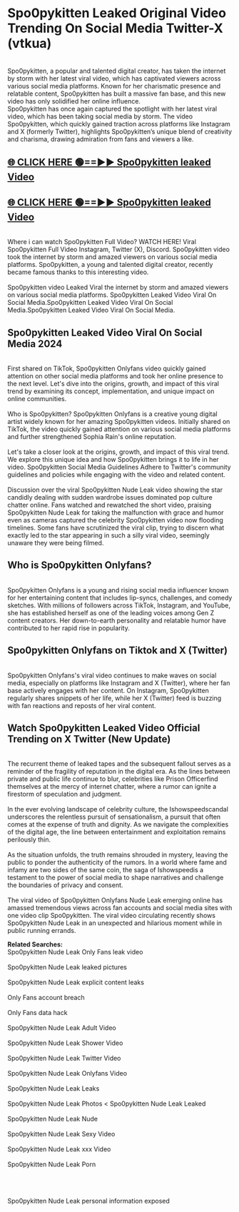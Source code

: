# Spo0pykitten Leaked Original Video Trending On Social Media Twitter-X (vtkua)

<br>
Spo0pykitten, a popular and talented digital creator, has taken the internet by storm with her latest viral video, which has captivated viewers across various social media platforms. Known for her charismatic presence and relatable content, Spo0pykitten has built a massive fan base, and this new video has only solidified her online influence.
<br>
Spo0pykitten has once again captured the spotlight with her latest viral video, which has been taking social media by storm. The video Spo0pykitten, which quickly gained traction across platforms like Instagram and X (formerly Twitter), highlights Spo0pykitten’s unique blend of creativity and charisma, drawing admiration from fans and viewers a like.
<br>

## [🌐 CLICK HERE 🟢==►►  Spo0pykitten leaked Video ](https://onlyclips.site?title=Spo0pykitten&ref=git)

## [🌐 CLICK HERE 🟢==►►  Spo0pykitten leaked Video ](https://onlyclips.site?title=Spo0pykitten&ref=git)



<br>
Where i can watch Spo0pykitten Full Video? WATCH HERE! Viral Spo0pykitten Full Video Instagram, Twitter (X), Discord. Spo0pykitten video took the internet by storm and amazed viewers on various social media platforms. Spo0pykitten, a young and talented digital creator, recently became famous thanks to this interesting video.
<br><br>
Spo0pykitten video Leaked Viral the internet by storm and amazed viewers on various social media platforms. Spo0pykitten Leaked Video Viral On Social Media.Spo0pykitten Leaked Video Viral On Social Media.Spo0pykitten Leaked Video Viral On Social Media.
<br>

<h2>Spo0pykitten Leaked Video Viral On Social Media 2024</h2>
<br>
First shared on TikTok, Spo0pykitten Onlyfans video quickly gained attention on other social media platforms and took her online presence to the next level. Let's dive into the origins, growth, and impact of this viral trend by examining its concept, implementation, and unique impact on online communities.
<br><br>
Who is Spo0pykitten? Spo0pykitten Onlyfans is a creative young digital artist widely known for her amazing Spo0pykitten videos. Initially shared on TikTok, the video quickly gained attention on various social media platforms and further strengthened Sophia Rain's online reputation.
<br><br>
Let's take a closer look at the origins, growth, and impact of this viral trend. We explore this unique idea and how Spo0pykitten brings it to life in her video. Spo0pykitten Social Media Guidelines Adhere to Twitter's community guidelines and policies while engaging with the video and related content.
<br><br>
Discussion over the viral Spo0pykitten Nude Leak video showing the star candidly dealing with sudden wardrobe issues dominated pop culture chatter online. Fans watched and rewatched the short video, praising Spo0pykitten Nude Leak for taking the malfunction with grace and humor even as cameras captured the celebrity Spo0pykitten video now flooding timelines. Some fans have scrutinized the viral clip, trying to discern what exactly led to the star appearing in such a silly viral video, seemingly unaware they were being filmed.
<br>

<h2>Who is Spo0pykitten Onlyfans?</h2>
<br>
Spo0pykitten Onlyfans is a young and rising social media influencer known for her entertaining content that includes lip-syncs, challenges, and comedy sketches. With millions of followers across TikTok, Instagram, and YouTube, she has established herself as one of the leading voices among Gen Z content creators. Her down-to-earth personality and relatable humor have contributed to her rapid rise in popularity.
<br>
<h2>Spo0pykitten Onlyfans on Tiktok and X (Twitter)</h2>
<br>
Spo0pykitten Onlyfans's viral video continues to make waves on social media, especially on platforms like Instagram and X (Twitter), where her fan base actively engages with her content. On Instagram, Spo0pykitten regularly shares snippets of her life, while her X (Twitter) feed is buzzing with fan reactions and reposts of her viral content.
<br>
<h2>Watch Spo0pykitten Leaked Video Official Trending on X Twitter (New Update)</h2>
<br>
The recurrent theme of leaked tapes and the subsequent fallout serves as a reminder of the fragility of reputation in the digital era. As the lines between private and public life continue to blur, celebrities like Prison Officerfind themselves at the mercy of internet chatter, where a rumor can ignite a firestorm of speculation and judgment.
<br><br>
In the ever evolving landscape of celebrity culture, the Ishowspeedscandal underscores the relentless pursuit of sensationalism, a pursuit that often comes at the expense of truth and dignity. As we navigate the complexities of the digital age, the line between entertainment and exploitation remains perilously thin.
<br><br>
As the situation unfolds, the truth remains shrouded in mystery, leaving the public to ponder the authenticity of the rumors. In a world where fame and infamy are two sides of the same coin, the saga of Ishowspeedis a testament to the power of social media to shape narratives and challenge the boundaries of privacy and consent.
<br><br>
The viral video of Spo0pykitten Onlyfans Nude Leak emerging online has amassed tremendous views across fan accounts and social media sites with one video clip Spo0pykitten. The viral video circulating recently shows Spo0pykitten Nude Leak in an unexpected and hilarious moment while in public running errands.
<br>

<strong>Related Searches:</strong>
<br>
Spo0pykitten Nude Leak Only Fans leak video
<br><br>
Spo0pykitten Nude Leak leaked pictures
<br><br>
Spo0pykitten Nude Leak explicit content leaks
<br><br>
Only Fans account breach
<br><br>
Only Fans data hack
<br><br>
Spo0pykitten Nude Leak Adult Video
<br><br>
Spo0pykitten Nude Leak Shower Video
<br><br>
Spo0pykitten Nude Leak Twitter Video
<br><br>
Spo0pykitten Nude Leak Onlyfans Video
<br><br>
Spo0pykitten Nude Leak Leaks
<br><br>
Spo0pykitten Nude Leak Photos
<
Spo0pykitten Nude Leak Leaked
<br><br>
Spo0pykitten Nude Leak Nude
<br><br>
Spo0pykitten Nude Leak Sexy Video
<br><br>
Spo0pykitten Nude Leak xxx Video
<br><br>
Spo0pykitten Nude Leak Porn
<br><br>

<br><br>
Spo0pykitten Nude Leak personal information exposed